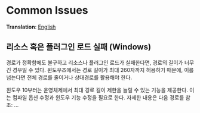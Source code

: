 # Common Issues
**Translation**: [English](../common_issues)

## 리소스 혹은 플러그인 로드 실패 (Windows)
경로가 정확함에도 불구하고 리소스나 플러그인 로드가 실패한다면, 경로의 길이가 너무 긴 경우일 수 있다.
윈도우즈에서는 경로 길이가 최대 260자까지 허용하기 때문에, 이를 넘는다면 전체 경로를 줄이거나 상대경로를 활용해야 한다.

윈도우 10부터는 운영체제에서 최대 경로 길이 제한을 늘릴 수 있는 기능을 제공한다. 이는 컴파일 옵션 수정과
윈도우 기능 수정을 필요로 한다. 자세한 내용은 다음 경로를 참조: ...
